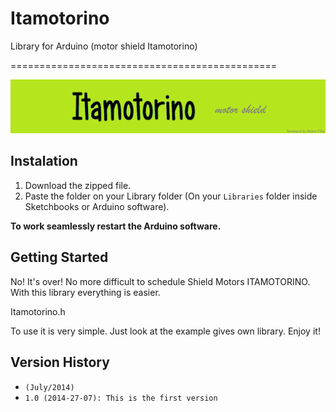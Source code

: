 Itamotorino
===========

Library for Arduino (motor shield Itamotorino)

==============================================

![Itamotorino Logo](https://raw.githubusercontent.com/GelsonFilho/Itamotorino/master/images/itamotorinoLogo.png)

## Instalation

1. Download the zipped file.
2. Paste the folder on your Library folder (On your `Libraries` folder inside Sketchbooks or Arduino software).

**To work seamlessly restart the Arduino software.**


## Getting Started

No! It's over! No more difficult to schedule Shield Motors ITAMOTORINO. 
With this library everything is easier. 

Itamotorino.h

To use it is very simple. 
Just look at the example gives own library. 
Enjoy it!


## Version History

* `(July/2014)`
* `1.0 (2014-27-07): This is the first version`

